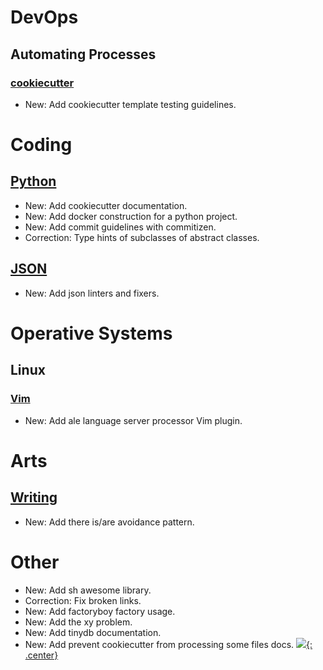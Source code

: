 # DevOps

## Automating Processes

### [cookiecutter](cookiecutter.md)

* New: Add cookiecutter template testing guidelines.

# Coding

## [Python](python.md)

* New: Add cookiecutter documentation.
* New: Add docker construction for a python project.
* New: Add commit guidelines with commitizen.
* Correction: Type hints of subclasses of abstract classes.

## [JSON](json.md)

* New: Add json linters and fixers.

# Operative Systems

## Linux

### [Vim](vim.md)

* New: Add ale language server processor Vim plugin.

# Arts

## [Writing](writing.md)

* New: Add there is/are avoidance pattern.

# Other

* New: Add sh awesome library.
* Correction: Fix broken links.
* New: Add factoryboy factory usage.
* New: Add the xy problem.
* New: Add tinydb documentation.
* New: Add prevent cookiecutter from processing some files docs.
[![](not-by-ai.svg){: .center}](https://notbyai.fyi)
